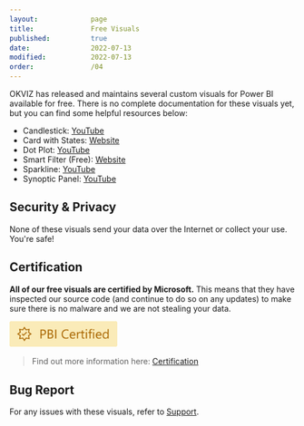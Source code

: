 ```yaml
---
layout:             page
title:              Free Visuals
published:          true
date:               2022-07-13
modified:           2022-07-13
order:              /04
---
```


OKVIZ has released and maintains several custom visuals for Power BI available for free. There is no complete documentation for these visuals yet, but you can find some helpful resources below:

- Candlestick: [YouTube](https://www.youtube.com/watch?v=nT_18gyRxPo)
- Card with States: [Website](https://okviz.com/card-with-states/) 
- Dot Plot: [YouTube](https://www.youtube.com/watch?v=By16pX9KT40)
- Smart Filter (Free): [Website](https://okviz.com/smart-filter/) 
- Sparkline: [YouTube](https://www.youtube.com/watch?v=0m3Vnvso9tY)
- Synoptic Panel: [YouTube](https://www.youtube.com/watch?v=MYwNVCyZug0)

## Security & Privacy

None of these visuals send your data over the Internet or collect your use. You're safe!
## Certification

**All of our free visuals are certified by Microsoft.** This means that they have inspected our source code (and continue to do so on any updates) to make sure there is no malware and we are not stealing your data.  

<img src="../get-started/images/certified.svg" width="190">

> Find out more information here: [Certification](../get-started/certification.md)

## Bug Report

For any issues with these visuals, refer to [Support](../issues/support.md).